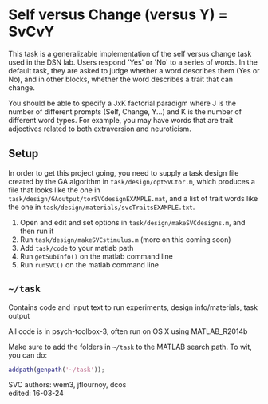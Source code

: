 # Self versus Change (versus Y) = SvCvY

This task is a generalizable implementation of the self versus change task used in the DSN lab. Users respond 'Yes' or 'No' to a series of words.
In the default task, they are asked to judge whether a word describes them (Yes or No), and in other blocks,  whether the word describes a trait that
can change.

You should be able to specify a JxK factorial paradigm where J is the number of different prompts (Self, Change, Y...) and K is the number
of different word types. For example, you may have words that are trait adjectives related to both extraversion and neuroticism.

## Setup

In order to get this project going, you need to supply a task design file created by the GA algorithm in `task/design/optSVCtor.m`, which produces a file that looks like the one in `task/design/GAoutput/torSVCdesignEXAMPLE.mat`, 
 and a list of trait words like the one in `task/design/materials/svcTraitsEXAMPLE.txt`.

1. Open and edit and set options in `task/design/makeSVCdesigns.m`, and then run it
2. Run `task/design/makeSVCstimulus.m` (more on this coming soon)
3. Add `task/code` to your matlab path
4. Run `getSubInfo()` on the matlab command line
5. Run `runSVC()` on the matlab command line

## `~/task`

Contains code and input text to run experiments, design info/materials, task output  

All code is in psych-toolbox-3, often run on OS X using MATLAB_R2014b

Make sure to add the folders in `~/task` to the MATLAB search path. To wit, you can do:  

```matlab
addpath(genpath('~/task'));
```


SVC
authors: wem3, jflournoy, dcos  
edited: 16-03-24  
